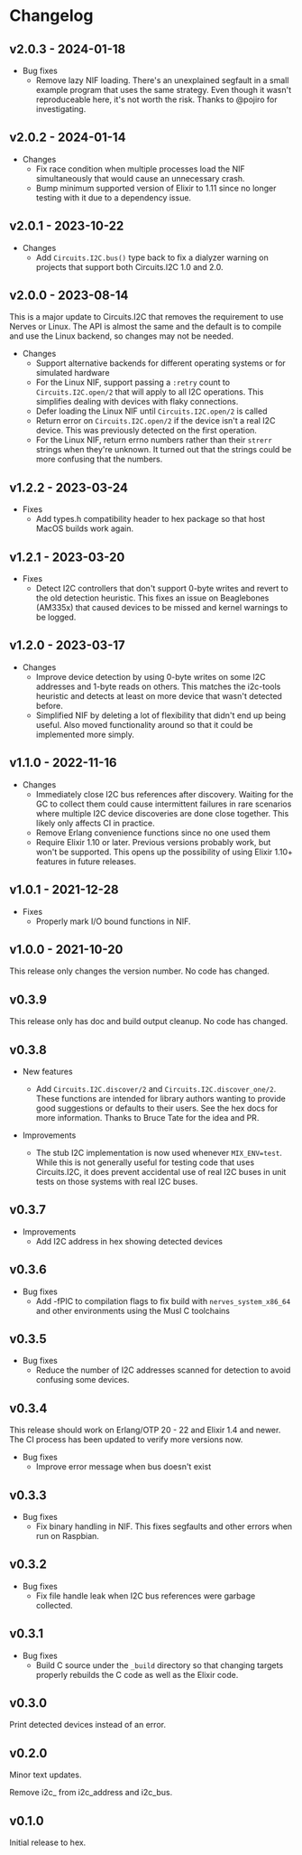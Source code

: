 # Changelog

## v2.0.3 - 2024-01-18

* Bug fixes
  * Remove lazy NIF loading. There's an unexplained segfault in a small example
    program that uses the same strategy. Even though it wasn't reproduceable
    here, it's not worth the risk. Thanks to @pojiro for investigating.

## v2.0.2 - 2024-01-14

* Changes
  * Fix race condition when multiple processes load the NIF simultaneously that
    would cause an unnecessary crash.
  * Bump minimum supported version of Elixir to 1.11 since no longer testing
    with it due to a dependency issue.

## v2.0.1 - 2023-10-22

* Changes
  * Add `Circuits.I2C.bus()` type back to fix a dialyzer warning on projects
    that support both Circuits.I2C 1.0 and 2.0.

## v2.0.0 - 2023-08-14

This is a major update to Circuits.I2C that removes the requirement to use
Nerves or Linux. The API is almost the same and the default is to compile and
use the Linux backend, so changes may not be needed.

* Changes
  * Support alternative backends for different operating systems or for
    simulated hardware
  * For the Linux NIF, support passing a `:retry` count to `Circuits.I2C.open/2`
    that will apply to all I2C operations. This simplifies dealing with devices
    with flaky connections.
  * Defer loading the Linux NIF until `Circuits.I2C.open/2` is called
  * Return error on `Circuits.I2C.open/2` if the device isn't a real I2C device.
    This was previously detected on the first operation.
  * For the Linux NIF, return errno numbers rather than their `strerr` strings
    when they're unknown. It turned out that the strings could be more confusing
    that the numbers.

## v1.2.2 - 2023-03-24

* Fixes
  * Add types.h compatibility header to hex package so that host MacOS builds
    work again.

## v1.2.1 - 2023-03-20

* Fixes
  * Detect I2C controllers that don't support 0-byte writes and revert to the
    old detection heuristic. This fixes an issue on Beaglebones (AM335x) that
    caused devices to be missed and kernel warnings to be logged.

## v1.2.0 - 2023-03-17

* Changes
  * Improve device detection by using 0-byte writes on some I2C addresses and
    1-byte reads on others. This matches the i2c-tools heuristic and detects at
    least on more device that wasn't detected before.
  * Simplified NIF by deleting a lot of flexibility that didn't end up being
    useful. Also moved functionality around so that it could be implemented more
    simply.

## v1.1.0 - 2022-11-16

* Changes
  * Immediately close I2C bus references after discovery. Waiting for the GC to
    collect them could cause intermittent failures in rare scenarios where
    multiple I2C device discoveries are done close together. This likely only
    affects CI in practice.
  * Remove Erlang convenience functions since no one used them
  * Require Elixir 1.10 or later. Previous versions probably work, but won't be
    supported. This opens up the possibility of using Elixir 1.10+ features in
    future releases.

## v1.0.1 - 2021-12-28

* Fixes
  * Properly mark I/O bound functions in NIF.

## v1.0.0 - 2021-10-20

This release only changes the version number. No code has changed.

## v0.3.9

This release only has doc and build output cleanup. No code has changed.

## v0.3.8

* New features
  * Add `Circuits.I2C.discover/2` and `Circuits.I2C.discover_one/2`. These
    functions are intended for library authors wanting to provide good
    suggestions or defaults to their users. See the hex docs for more
    information. Thanks to Bruce Tate for the idea and PR.

* Improvements
  * The stub I2C implementation is now used whenever `MIX_ENV=test`. While this
    is not generally useful for testing code that uses Circuits.I2C, it does
    prevent accidental use of real I2C buses in unit tests on those systems
    with real I2C buses.

## v0.3.7

* Improvements
  * Add I2C address in hex showing detected devices

## v0.3.6

* Bug fixes
  * Add -fPIC to compilation flags to fix build with `nerves_system_x86_64` and
    other environments using the Musl C toolchains

## v0.3.5

* Bug fixes
  * Reduce the number of I2C addresses scanned for detection to avoid confusing
    some devices.

## v0.3.4

This release should work on Erlang/OTP 20 - 22 and Elixir 1.4 and
newer. The CI process has been updated to verify more versions now.

* Bug fixes
  * Improve error message when bus doesn't exist

## v0.3.3

* Bug fixes
  * Fix binary handling in NIF. This fixes segfaults and other errors when run
    on Raspbian.

## v0.3.2

* Bug fixes
  * Fix file handle leak when I2C bus references were garbage collected.

## v0.3.1

* Bug fixes
  * Build C source under the `_build` directory so that changing targets
    properly rebuilds the C code as well as the Elixir code.

## v0.3.0

Print detected devices instead of an error.

## v0.2.0

Minor text updates.

Remove i2c_ from i2c_address and i2c_bus.

## v0.1.0

Initial release to hex.
